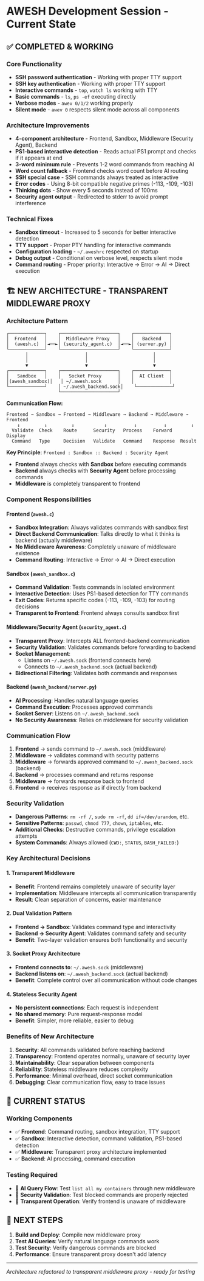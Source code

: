 # AWESH Development Session - Current State

## ✅ **COMPLETED & WORKING**

### Core Functionality
- **SSH password authentication** - Working with proper TTY support
- **SSH key authentication** - Working with proper TTY support  
- **Interactive commands** - `top`, `watch ls` working with TTY
- **Basic commands** - `ls`, `ps -ef` executing directly
- **Verbose modes** - `awev 0/1/2` working properly
- **Silent mode** - `awev 0` respects silent mode across all components

### Architecture Improvements
- **4-component architecture** - Frontend, Sandbox, Middleware (Security Agent), Backend
- **PS1-based interactive detection** - Reads actual PS1 prompt and checks if it appears at end
- **3-word minimum rule** - Prevents 1-2 word commands from reaching AI
- **Word count fallback** - Frontend checks word count before AI routing
- **SSH special case** - SSH commands always treated as interactive
- **Error codes** - Using 8-bit compatible negative primes (-113, -109, -103)
- **Thinking dots** - Show every 5 seconds instead of 100ms
- **Security agent output** - Redirected to stderr to avoid prompt interference

### Technical Fixes
- **Sandbox timeout** - Increased to 5 seconds for better interactive detection
- **TTY support** - Proper PTY handling for interactive commands
- **Configuration loading** - `~/.aweshrc` respected on startup
- **Debug output** - Conditional on verbose level, respects silent mode
- **Command routing** - Proper priority: Interactive → Error → AI → Direct execution

## 🏗️ **NEW ARCHITECTURE - TRANSPARENT MIDDLEWARE PROXY**

### Architecture Pattern
```
┌─────────────┐    ┌─────────────────────┐    ┌─────────────┐
│  Frontend   │    │  Middleware Proxy   │    │   Backend   │
│  (awesh.c)  │◄──►│ (security_agent.c)  │◄──►│ (server.py) │
└─────────────┘    └─────────────────────┘    └─────────────┘
       │                     │                        │
       │                     │                        │
       ▼                     ▼                        ▼
┌─────────────┐    ┌─────────────────────┐    ┌─────────────┐
│   Sandbox   │    │   Socket Proxy      │    │  AI Client  │
│(awesh_sandbox)│   │ ~/.awesh.sock      │    │             │
└─────────────┘    │ ~/.awesh_backend.sock│    └─────────────┘
                   └─────────────────────┘
```

**Communication Flow:**
```
Frontend → Sandbox → Frontend → Middleware → Backend → Middleware → Frontend
    ↓         ↓         ↓           ↓          ↓          ↓         ↓
  Validate  Check    Route      Security   Process    Forward   Display
  Command   Type     Decision   Validate   Command    Response  Result
```

**Key Principle**: `Frontend : Sandbox :: Backend : Security Agent`

- **Frontend** always checks with **Sandbox** before executing commands
- **Backend** always checks with **Security Agent** before processing commands
- **Middleware** is completely transparent to frontend

### Component Responsibilities

#### Frontend (`awesh.c`)
- **Sandbox Integration**: Always validates commands with sandbox first
- **Direct Backend Communication**: Talks directly to what it thinks is backend (actually middleware)
- **No Middleware Awareness**: Completely unaware of middleware existence
- **Command Routing**: Interactive → Error → AI → Direct execution

#### Sandbox (`awesh_sandbox.c`)
- **Command Validation**: Tests commands in isolated environment
- **Interactive Detection**: Uses PS1-based detection for TTY commands
- **Exit Codes**: Returns specific codes (-113, -109, -103) for routing decisions
- **Transparent to Frontend**: Frontend always consults sandbox first

#### Middleware/Security Agent (`security_agent.c`)
- **Transparent Proxy**: Intercepts ALL frontend-backend communication
- **Security Validation**: Validates commands before forwarding to backend
- **Socket Management**: 
  - Listens on `~/.awesh.sock` (frontend connects here)
  - Connects to `~/.awesh_backend.sock` (actual backend)
- **Bidirectional Filtering**: Validates both commands and responses

#### Backend (`awesh_backend/server.py`)
- **AI Processing**: Handles natural language queries
- **Command Execution**: Processes approved commands
- **Socket Server**: Listens on `~/.awesh_backend.sock`
- **No Security Awareness**: Relies on middleware for security validation

### Communication Flow

1. **Frontend** → sends command to `~/.awesh.sock` (middleware)
2. **Middleware** → validates command with security patterns
3. **Middleware** → forwards approved command to `~/.awesh_backend.sock` (backend)
4. **Backend** → processes command and returns response
5. **Middleware** → forwards response back to frontend
6. **Frontend** → receives response as if directly from backend

### Security Validation
- **Dangerous Patterns**: `rm -rf /`, `sudo rm -rf`, `dd if=/dev/urandom`, etc.
- **Sensitive Patterns**: `passwd`, `chmod 777`, `chown`, `iptables`, etc.
- **Additional Checks**: Destructive commands, privilege escalation attempts
- **System Commands**: Always allowed (`CWD:`, `STATUS`, `BASH_FAILED:`)

### Key Architectural Decisions

#### 1. **Transparent Middleware**
- **Benefit**: Frontend remains completely unaware of security layer
- **Implementation**: Middleware intercepts all communication transparently
- **Result**: Clean separation of concerns, easier maintenance

#### 2. **Dual Validation Pattern**
- **Frontend → Sandbox**: Validates command type and interactivity
- **Backend → Security Agent**: Validates command safety and security
- **Benefit**: Two-layer validation ensures both functionality and security

#### 3. **Socket Proxy Architecture**
- **Frontend connects to**: `~/.awesh.sock` (middleware)
- **Backend listens on**: `~/.awesh_backend.sock` (actual backend)
- **Benefit**: Complete control over all communication without code changes

#### 4. **Stateless Security Agent**
- **No persistent connections**: Each request is independent
- **No shared memory**: Pure request-response model
- **Benefit**: Simpler, more reliable, easier to debug

### Benefits of New Architecture

1. **Security**: All commands validated before reaching backend
2. **Transparency**: Frontend operates normally, unaware of security layer
3. **Maintainability**: Clear separation between components
4. **Reliability**: Stateless middleware reduces complexity
5. **Performance**: Minimal overhead, direct socket communication
6. **Debugging**: Clear communication flow, easy to trace issues

## 🔧 **CURRENT STATUS**

### Working Components
- ✅ **Frontend**: Command routing, sandbox integration, TTY support
- ✅ **Sandbox**: Interactive detection, command validation, PS1-based detection
- ✅ **Middleware**: Transparent proxy architecture implemented
- ✅ **Backend**: AI processing, command execution

### Testing Required
- 🔄 **AI Query Flow**: Test `list all my containers` through new middleware
- 🔄 **Security Validation**: Test blocked commands are properly rejected
- 🔄 **Transparent Operation**: Verify frontend is unaware of middleware

## 🎯 **NEXT STEPS**

1. **Build and Deploy**: Compile new middleware proxy
2. **Test AI Queries**: Verify natural language commands work
3. **Test Security**: Verify dangerous commands are blocked
4. **Performance**: Ensure transparent proxy doesn't add latency

---
*Architecture refactored to transparent middleware proxy - ready for testing*